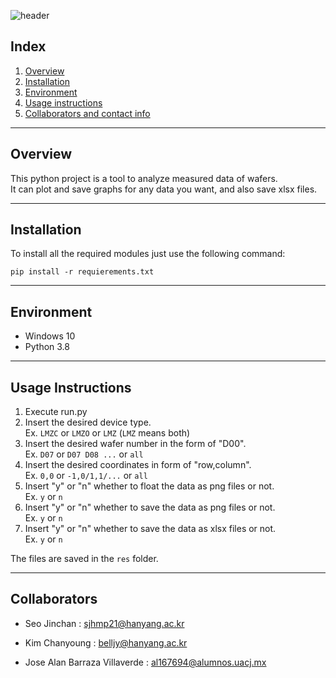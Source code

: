 ![header](https://capsule-render.vercel.app/api?type=waving&color=gradient&height=300&section=header&text=Programming%20for%20Engineers2&fontSize=50&&fontColor=000000&animation=fadeIn&fontAlignY=38&desc=Team%20A2%20Project&descAlignY=51&descAlign=80)
## **Index**

1. [Overview](#overview)  
2. [Installation](#installation)  
3. [Environment](#environment)  
4. [Usage instructions](#usage-instructions)  
5. [Collaborators and contact info](#collaborators)  


***

## Overview

This python project is a tool to analyze measured data of wafers.  
It can plot and save graphs for any data you want, and also save xlsx files.  
  
***

## Installation
To install all the required modules just use the following command: 

```
pip install -r requierements.txt
```

***

## Environment
  - Windows 10
  - Python 3.8

***

## Usage Instructions
1. Execute run.py
2. Insert the desired device type.  
   Ex. `LMZC` or `LMZO` or `LMZ` (`LMZ` means both)
3. Insert the desired wafer number in the form of "D00".  
   Ex. `D07` or `D07 D08 ...` or `all`
4. Insert the desired coordinates in form of "row,column".  
   Ex. `0,0` or `-1,0/1,1/...` or `all`
5. Insert "y" or "n" whether to float the data as png files or not.  
   Ex. `y` or `n`  
6. Insert "y" or "n" whether to save the data as png files or not.  
   Ex. `y` or `n`
7. Insert "y" or "n" whether to save the data as xlsx files or not.  
   Ex. `y` or `n`

The files are saved in the `res` folder.


***

  ## **Collaborators** 

  * Seo Jinchan : sjhmp21@hanyang.ac.kr

  * Kim Chanyoung : belljy@hanyang.ac.kr
  
  * Jose Alan Barraza Villaverde : al167694@alumnos.uacj.mx

